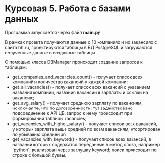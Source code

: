 # Курсовая 5. Работа с базами данных

Программа запускается через файл **main.py**

В рамках проекта получаются данные о 10 компаниях и их вакансиях с сайта hh.ru, 
проектируются таблицы в БД PostgreSQL и загружаются полученные данные в созданные таблицы.

С помощью класса DBManager происходит создание запросов к таблицам:
- get_companies_and_vacancies_count() - получает список всех компаний и количество вакансий у каждой компании;
- get_all_vacancies() - получает список всех вакансий с указанием названия компании, названия вакансии и зарплаты и ссылки на вакансию;
- get_avg_salary() - получает среднюю зарплату по вакансиям, исключая те, что по договорённости; тут задействовано подсоединение к API ЦБ, запрос к нему происходит при формировании таблицы vacancies;
- get_vacancies_with_higher_salary() - получает список всех вакансий, у которых зарплата выше средней по всем вакансиям; отсортирован по убыванию средней зп;
- get_vacancies_with_keyword() - получает список всех вакансий, в названии которых содержатся переданные в метод слова, например 'python'; реализован через заглушку keyword; поиск происходит по строке с большой буквы.
